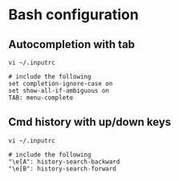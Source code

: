 # Bash configuration

## Autocompletion with tab

```
vi ~/.inputrc

# include the following
set completion-ignore-case on
set show-all-if-ambiguous on
TAB: menu-complete
```

## Cmd history with up/down keys

```
vi ~/.inputrc

# include the following
"\e[A": history-search-backward
"\e[B": history-search-forward
```
